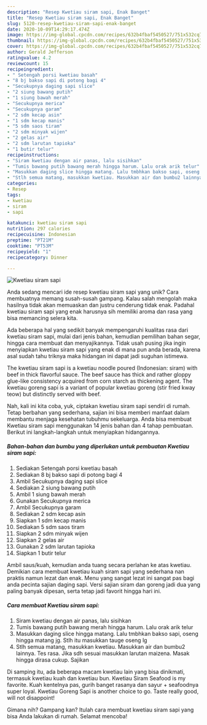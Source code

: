 ```yaml
---
description: "Resep Kwetiau siram sapi, Enak Banget"
title: "Resep Kwetiau siram sapi, Enak Banget"
slug: 5120-resep-kwetiau-siram-sapi-enak-banget
date: 2020-10-09T14:29:17.474Z
image: https://img-global.cpcdn.com/recipes/632b4fbaf5450527/751x532cq70/kwetiau-siram-sapi-foto-resep-utama.jpg
thumbnail: https://img-global.cpcdn.com/recipes/632b4fbaf5450527/751x532cq70/kwetiau-siram-sapi-foto-resep-utama.jpg
cover: https://img-global.cpcdn.com/recipes/632b4fbaf5450527/751x532cq70/kwetiau-siram-sapi-foto-resep-utama.jpg
author: Gerald Jefferson
ratingvalue: 4.2
reviewcount: 15
recipeingredient:
- " Setengah porsi kwetiau basah"
- "8 bj bakso sapi di potong bagi 4"
- "Secukupnya daging sapi slice"
- "2 siung bawang putih"
- "1 siung bawah merah"
- "Secukupnya merica"
- "Secukupnya garam"
- "2 sdm kecap asin"
- "1 sdm kecap manis"
- "5 sdm saos tiram"
- "2 sdm minyak wijen"
- "2 gelas air"
- "2 sdm larutan tapioka"
- "1 butir telur"
recipeinstructions:
- "Siram kwetiau dengan air panas, lalu sisihkan"
- "Tumis bawang putih bawang merah hingga harum. Lalu orak arik telur"
- "Masukkan daging slice hingga matang. Lalu tmbhkan bakso sapi, oseng hingga matang jg. Stlh itu masukkan tauge oseng lg"
- "Stlh semua matang, masukkan kwetiau. Masukkan air dan bumbu2 lainnya. Tes rasa. Jika sdh sesuai masukkan larutan maizena. Masak hingga dirasa cukup. Sajikan"
categories:
- Resep
tags:
- kwetiau
- siram
- sapi

katakunci: kwetiau siram sapi 
nutrition: 297 calories
recipecuisine: Indonesian
preptime: "PT21M"
cooktime: "PT53M"
recipeyield: "1"
recipecategory: Dinner

---
```



![Kwetiau siram sapi](https://img-global.cpcdn.com/recipes/632b4fbaf5450527/751x532cq70/kwetiau-siram-sapi-foto-resep-utama.jpg)

Anda sedang mencari ide resep kwetiau siram sapi yang unik? Cara membuatnya memang susah-susah gampang. Kalau salah mengolah maka hasilnya tidak akan memuaskan dan justru cenderung tidak enak. Padahal kwetiau siram sapi yang enak harusnya sih memiliki aroma dan rasa yang bisa memancing selera kita.

Ada beberapa hal yang sedikit banyak mempengaruhi kualitas rasa dari kwetiau siram sapi, mulai dari jenis bahan, kemudian pemilihan bahan segar, hingga cara membuat dan menyajikannya. Tidak usah pusing jika ingin menyiapkan kwetiau siram sapi yang enak di mana pun anda berada, karena asal sudah tahu triknya maka hidangan ini dapat jadi suguhan istimewa.

The kwetiau siram sapi is a kwetiau noodle poured (Indonesian: siram) with beef in thick flavorful sauce. The beef sauce has thick and rather gloppy glue-like consistency acquired from corn starch as thickening agent. The kwetiau goreng sapi is a variant of popular kwetiau goreng (stir fried kway teow) but distinctly served with beef.


Nah, kali ini kita coba, yuk, ciptakan kwetiau siram sapi sendiri di rumah. Tetap berbahan yang sederhana, sajian ini bisa memberi manfaat dalam membantu menjaga kesehatan tubuhmu sekeluarga. Anda bisa membuat Kwetiau siram sapi menggunakan 14 jenis bahan dan 4 tahap pembuatan. Berikut ini langkah-langkah untuk menyiapkan hidangannya.

<!--inarticleads1-->

##### Bahan-bahan dan bumbu yang diperlukan untuk pembuatan Kwetiau siram sapi:

1. Sediakan  Setengah porsi kwetiau basah
1. Sediakan 8 bj bakso sapi di potong bagi 4
1. Ambil Secukupnya daging sapi slice
1. Sediakan 2 siung bawang putih
1. Ambil 1 siung bawah merah
1. Gunakan Secukupnya merica
1. Ambil Secukupnya garam
1. Sediakan 2 sdm kecap asin
1. Siapkan 1 sdm kecap manis
1. Sediakan 5 sdm saos tiram
1. Siapkan 2 sdm minyak wijen
1. Siapkan 2 gelas air
1. Gunakan 2 sdm larutan tapioka
1. Siapkan 1 butir telur


Ambil saus/kuah, kemudian anda tuang secara perlahan ke atas kwetiau. Demikian cara membuat kwetiau kuah siram sapi yang sederhana nan praktis namun lezat dan enak. Menu yang sangat lezat ini sangat pas bagi anda pecinta sajian daging sapi. Versi sajian siram dan goreng jadi dua yang paling banyak dipesan, serta tetap jadi favorit hingga hari ini. 

<!--inarticleads2-->

##### Cara membuat Kwetiau siram sapi:

1. Siram kwetiau dengan air panas, lalu sisihkan
1. Tumis bawang putih bawang merah hingga harum. Lalu orak arik telur
1. Masukkan daging slice hingga matang. Lalu tmbhkan bakso sapi, oseng hingga matang jg. Stlh itu masukkan tauge oseng lg
1. Stlh semua matang, masukkan kwetiau. Masukkan air dan bumbu2 lainnya. Tes rasa. Jika sdh sesuai masukkan larutan maizena. Masak hingga dirasa cukup. Sajikan


Di samping itu, ada beberapa macam kwetiau lain yang bisa dinikmati, termasuk kwetiau kuah dan kwetiau bun. Kwetiau Siram Seafood is my favorite. Kuah kentelnya pas, gurih banget rasanya dan sayur + seafoodnya super loyal. Kwetiau Goreng Sapi is another choice to go. Taste really good, will not disappoint! 

Gimana nih? Gampang kan? Itulah cara membuat kwetiau siram sapi yang bisa Anda lakukan di rumah. Selamat mencoba!
